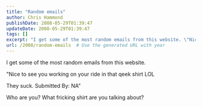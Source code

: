 ```yaml
---
title: "Random emails"
author: Chris Hammond
publishDate: 2008-05-29T01:39:47
updateDate: 2008-05-29T01:39:47
tags: []
excerpt: "I get some of the most random emails from this website. \"Nice to see you working on your ride in that qeek shirt LOL They suck. Submitted By: NA\" Who are you? What fricking shirt are you talking about?"
url: /2008/random-emails  # Use the generated URL with year
---
```

<p>I get some of the most random emails from this website.</p> <p>"Nice to see you working on your ride in that qeek shirt LOL</p> <p>They suck. Submitted By: NA"</p> <p>Who are you? What fricking shirt are you talking about?</p>
